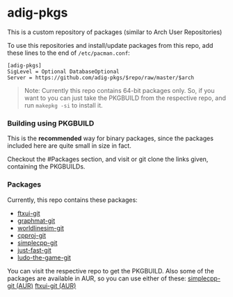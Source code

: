 # adig-pkgs

This is a custom repository of packages (similar to Arch User Repositories)

To use this repositories and install/update packages from this repo, add these lines to the end of `/etc/pacman.conf`:

```
[adig-pkgs]
SigLevel = Optional DatabaseOptional
Server = https://github.com/adig-pkgs/$repo/raw/master/$arch
```

> Note: Currently this repo contains 64-bit packages only.
> So, if you want to you can just take the PKGBUILD from the respective repo, and run `makepkg -si` to install it.

### Building using PKGBUILD

This is the **recommended** way for binary packages, since the packages included here are quite small in size in fact.

Checkout the #Packages section, and visit or git clone the links given, containing the PKGBUILDs.

### Packages

Currently, this repo contains these packages:

* [ftxui-git](https://github.com/adig-pkgs/ftxui-git)
* [graphmat-git](https://github.com/adig-pkgs/graphmat-git)
* [worldlinesim-git](https://github.com/adig-pkgs/worldlinesim-git)
* [cpproj-git](https://github.com/adig-pkgs/cpproj-git)
* [simplecpp-git](https://github.com/adig-pkgs/simplecpp-git)
* [just-fast-git](https://github.com/adig-pkgs/just-fast-git)
* [ludo-the-game-git](https://github.com/adig-pkgs/ludo-the-game-git)

You can visit the respective repo to get the PKGBUILD.
Also some of the packages are available in AUR, so you can use either of these: [simplecpp-git (AUR)](https://aur.archlinux.org/packages/simplecpp-git/)
[ftxui-git (AUR)](https://aur.archlinux.org/packages/ftxui-git/)

